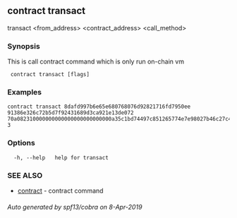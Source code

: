 ##  contract transact

transact <from_address> <contract_address> <call_method> <amount>

### Synopsis

This is call contract command which is only run on-chain vm

```
 contract transact [flags]
```

### Examples

```
contract transact 8dafd997b6e65e680768076d92821716fd7950ee 91386e326c72b5d7f92431689d3ca921e13de072 70a082310000000000000000000000000a35c1bd74497c851265774e7e98027b46c27c41 3
```

### Options

```
  -h, --help   help for transact
```

### SEE ALSO

* [ contract](_contract.md)	 - contract command

###### Auto generated by spf13/cobra on 8-Apr-2019
